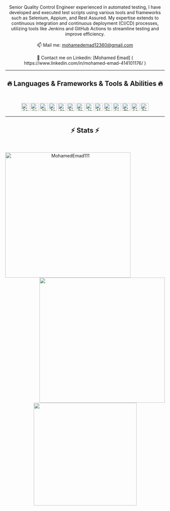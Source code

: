 <br>
<p align="center">
 Senior Quality Control Engineer experienced in automated testing,
 I have developed and executed test scripts using various tools and frameworks such as Selenium, Appium, and Rest Assured. My expertise extends to continuous integration and continuous deployment (CI/CD) processes, utilizing tools like Jenkins and GitHub Actions to streamline testing and improve efficiency.
<br>
<!-- <br>
 <br>
  🔬 I'm working as a senior Quality Control Engineer
<br>
 <br>
  🎓 Graduated with a solid foundation in computer science principles and
      methodologies. with a very good cumulative grade and an excellent grade for the
      graduation project.
  <br> -->
<br>
  📫 Mail me: <a href="mailto: mohamedemad12360@gmail.com">mohamedemad12360@gmail.com</a>
<br>
  <br>
  🔗 Contact me on Linkedin: [Mohamed Emad] ( https://www.linkedin.com/in/mohamed-emad-414101176/ )
 
</p>
<hr>
<h2 align="center">🔥 Languages & Frameworks & Tools & Abilities 🔥</h2>
<br>
<p align="center">
<code><img title="Selenium" height="25" src="https://www.logotypes101.com/logos/280/9CAA74982DF68DB2243DF3CE95F2D60C/selenium-logo.png"></code>
<code><img title="Cucumber" height="25" src="https://th.bing.com/th/id/OIP.k0VsUVYCQoexwjZYyGnPtAHaDt?rs=1&pid=ImgDetMain"></code>
<code><img title="JUnit" height="25" src="https://www.swtestacademy.com/wp-content/uploads/2015/11/Junit_Logo.png"></code>
<code><img title="TestNG" height="25" src="https://4.bp.blogspot.com/-yjCdQKv58cM/Wg9EsvVibuI/AAAAAAAAErc/0VeSAT2tp18JDUFNxD5lK87jKK6fT0UNACLcBGAs/s1600/1.png"></code>
<code><img title="Appium" height="25" src="https://th.bing.com/th/id/OIP.fIH1u9oKmDlLQOAL56wDCAHaFC?rs=1&pid=ImgDetMain"></code>
<code><img title="Rest Assured" height="25" src="https://th.bing.com/th/id/OIP.DunQdZx6Up0GAdRTkXin7gHaGl?rs=1&pid=ImgDetMain"></code>
<code><img title="Postman" height="25" src="https://logosdownload.com/logo/postman-logo-big.png"></code>
<code><img title="Jenkins" height="25" src="https://th.bing.com/th/id/OIP.164u8ROsNLuAggpHo5QFBwHaFx?rs=1&pid=ImgDetMain"></code>
<code><img title="Allure" height="25" src="https://images.opencollective.com/proxy/images?src=https%3A%2F%2Fopencollective-production.s3-us-west-1.amazonaws.com%2Fdfc89fd0-ff85-11e7-a77e-87408754420f.png&height=640"></code>
<code><img title="Robot Framework" height="25" src="https://cdn.icon-icons.com/icons2/2107/PNG/512/file_type_robotframework_icon_130193.png"></code>
<code><img title="GitHub Actions" height="25" src="https://th.bing.com/th/id/OIP.05b5BHN45Y0ljD4nIDxD8AHaEK?rs=1&pid=ImgDetMain"></code>
<code><img title="Maven" height="25" src="https://blog.irontec.com/wp-content/uploads/2019/12/1280px-Maven_logo.svg_-768x194.png"></code>
<code><img title="Gradle" height="25" src="https://th.bing.com/th/id/OIP.gld8-HR5-gwxtaNwGdtQTAHaEK?rs=1&pid=ImgDetMain"></code>
<code><img title="Docker" height="25" src="https://logopng.com.br/logos/docker-27.png"></code>


</p>
<hr>
<h2 align="center">⚡ Stats ⚡</h2>
<br>
<p align=center>
<div align=center>
<a href="https://github.com/denvercoder1/github-readme-streak-stats" title="Go to Source">
<img align="left" width=396 src="https://github-readme-streak-stats.herokuapp.com/?user=MohamedEmad111&theme=react&border=61dafb&hide_border=true" alt="MohamedEmad111" />
</a>
<a href="https://github.com/anuraghazra/github-readme-stats" title="Go to Source">
<img align="right" width=396 src="https://github-readme-stats.vercel.app/api?username=MohamedEmad111&show_icons=true&theme=react&border_color=61dafb&hide_border=true" />
</a>
</div>
<br><br><br><br><br><br><br><br><br>
<div align=center>
<a href="https://github.com/anuraghazra/github-readme-stats">
<img width=325 align="center" src="https://github-readme-stats.vercel.app/api/top-langs/?username=MohamedEmad111&hide=c%23,powershell,Mathematica,Ruby,Objective-C,Objective-C%2b%2b,Cuda&title_color=61dafb&text_color=ffffff&icon_color=61dafb&bg_color=20232a&langs_count=8&layout=compact&border_color=61dafb&hide_border=true" />
</a>
</div>
<br>
</p>
 
 
<!-- <h2 align="center">👨‍💻 Repositories 👨‍💻</h2>
<br>
<div width="100%" align="center">
<a align="left" href="https://github.com/ElsaiedSamaka/Algorithms" title="Algorithms"><img align="left" height="115" src="https://github-readme-stats.vercel.app/api/pin/?username=ElsaiedSamaka&repo=Algorithms&theme=react&border_color=61dafb&border_radius=10"></a><a align="right" href="https://github.com/ElsaiedSamaka/DataStructures" title="Data Structures"><img align="right" height="115" src="https://github-readme-stats.vercel.app/api/pin/?username=ElsaiedSamaka&repo=DataStructures&theme=react&border_color=61dafb&border_radius=10"></a>
</div>
<br/><br/><br/><br/><br/><br/>
<div width="100%" align="center">
<a align="left" href="https://github.com/ElsaiedSamaka/Turkce-Heceleme-CPP" title="Turkce-Heceleme-CPP"><img align="left" height="115" src="https://github-readme-stats.vercel.app/api/pin/?username=ElsaiedSamaka&repo=Turkce-Heceleme-CPP&theme=react&border_color=61dafb&border_radius=10"></a>
<a align="right" href="https://github.com/ElsaiedSamaka/CopyMoveForgeryDetectionWithDCT" title="Copy&Move Forgery Detection With DCT"><img align="right" height="115" src="https://github-readme-stats.vercel.app/api/pin/?username=ElsaiedSamaka&repo=CopyMoveForgeryDetectionWithDCT&theme=react&border_color=61dafb&border_radius=10"></a>
</div>
<br/><br/><br/><br/><br/><br/>
<div width="100%" align="center">
<a align="left" href="https://github.com/ElsaiedSamaka/cpp-openmp-needleman-wunsch" title="Needleman Wunsch Algorithm With OpenMP"><img align="left" height="115" src="https://github-readme-stats.vercel.app/api/pin/?username=ElsaiedSamaka&repo=cpp-openmp-needleman-wunsch&theme=react&border_color=61dafb&border_radius=10"></a>
<a align="right" href="https://github.com/ElsaiedSamaka/cpp-artificial-neural-networks" title="Artificial Neural Networks"><img align="right" height="115" src="https://github-readme-stats.vercel.app/api/pin/?username=ElsaiedSamaka&repo=cpp-artificial-neural-networks&theme=react&border_color=61dafb&border_radius=10"></a>
</div>
<br/><br/><br/><br/><br/><br/>
<div width="100%" align="center">
<a align="left" href="https://github.com/ElsaiedSamaka/javascript-minesweeper" title="Minesweeper"><img align="left" height="115" src="https://github-readme-stats.vercel.app/api/pin/?username=ElsaiedSamaka&repo=javascript-minesweeper&theme=react&border_color=61dafb&border_radius=10"></a>
<a align="right" href="https://github.com/ElsaiedSamaka/KTU-TraditionalComputerOlympics-2019" title="KTU Traditional Computer Olympics 2019-2020"><img align="right" height="115" src="https://github-readme-stats.vercel.app/api/pin/?username=ElsaiedSamaka&repo=KTU-TraditionalComputerOlympics-2019&theme=react&border_color=61dafb&border_radius=10"></a>
</div> -->
